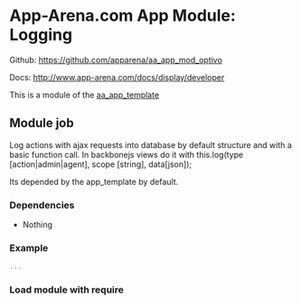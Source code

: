 # App-Arena.com App Module: Logging
Github: https://github.com/apparena/aa_app_mod_optivo

Docs:   http://www.app-arena.com/docs/display/developer

This is a module of the [aa_app_template](https://github.com/apparena/aa_app_template)

## Module job
Log actions with ajax requests into database by default structure and with a basic function call.
In backbonejs views do it with this.log(type [action|admin|agent], scope [string], data[json]);

Its depended by the app_template by default.

### Dependencies
* Nothing

### Example
```javascript
...
```

### Load module with require
